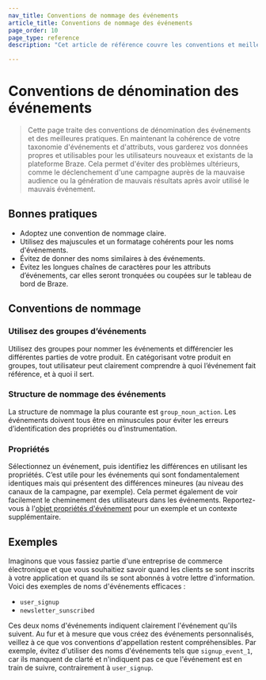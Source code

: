 ```yaml
---
nav_title: Conventions de nommage des événements
article_title: Conventions de nommage des événements
page_order: 10
page_type: reference
description: "Cet article de référence couvre les conventions et meilleures pratiques de nommage pour les événements."

---
```


# Conventions de dénomination des événements

> Cette page traite des conventions de dénomination des événements et des meilleures pratiques. En maintenant la cohérence de votre taxonomie d'événements et d'attributs, vous garderez vos données propres et utilisables pour les utilisateurs nouveaux et existants de la plateforme Braze. Cela permet d'éviter des problèmes ultérieurs, comme le déclenchement d'une campagne auprès de la mauvaise audience ou la génération de mauvais résultats après avoir utilisé le mauvais événement.

## Bonnes pratiques

- Adoptez une convention de nommage claire.
- Utilisez des majuscules et un formatage cohérents pour les noms d'événements.
- Évitez de donner des noms similaires à des événements.
- Évitez les longues chaînes de caractères pour les attributs d’événements, car elles seront tronquées ou coupées sur le tableau de bord de Braze.

## Conventions de nommage

### Utilisez des groupes d’événements

Utilisez des groupes pour nommer les événements et différencier les différentes parties de votre produit. En catégorisant votre produit en groupes, tout utilisateur peut clairement comprendre à quoi l’événement fait référence, et à quoi il sert.

### Structure de nommage des événements

La structure de nommage la plus courante est `group_noun_action`. Les événements doivent tous être en minuscules pour éviter les erreurs d’identification des propriétés ou d’instrumentation.

### Propriétés

Sélectionnez un événement, puis identifiez les différences en utilisant les propriétés. C’est utile pour les événements qui sont fondamentalement identiques mais qui présentent des différences mineures (au niveau des canaux de la campagne, par exemple). Cela permet également de voir facilement le cheminement des utilisateurs dans les événements. Reportez-vous à l'[objet propriétés d'événement]({{site.baseurl}}/api/objects_filters/event_object/#event-properties-object) pour un exemple et un contexte supplémentaire.

## Exemples

Imaginons que vous fassiez partie d'une entreprise de commerce électronique et que vous souhaitiez savoir quand les clients se sont inscrits à votre application et quand ils se sont abonnés à votre lettre d'information. Voici des exemples de noms d'événements efficaces :

- `user_signup`
- `newsletter_sunscribed`

Ces deux noms d'événements indiquent clairement l'événement qu'ils suivent. Au fur et à mesure que vous créez des événements personnalisés, veillez à ce que vos conventions d'appellation restent compréhensibles. Par exemple, évitez d'utiliser des noms d'événements tels que `signup_event_1`, car ils manquent de clarté et n'indiquent pas ce que l'événement est en train de suivre, contrairement à `user_signup`.
